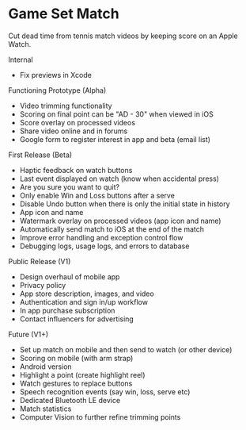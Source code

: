 # Game Set Match

Cut dead time from tennis match videos by keeping score on an Apple Watch.

Internal
- Fix previews in Xcode

Functioning Prototype (Alpha)
- Video trimming functionality
- Scoring on final point can be "AD - 30" when viewed in iOS
- Score overlay on processed videos
- Share video online and in forums
- Google form to register interest in app and beta (email list)

First Release (Beta)
- Haptic feedback on watch buttons
- Last event displayed on watch (know when accidental press)
- Are you sure you want to quit?
- Only enable Win and Loss buttons after a serve
- Disable Undo button when there is only the initial state in history
- App icon and name
- Watermark overlay on processed videos (app icon and name)
- Automatically send match to iOS at the end of the match
- Improve error handling and exception control flow
- Debugging logs, usage logs, and errors to database

Public Release (V1)
- Design overhaul of mobile app
- Privacy policy
- App store description, images, and video
- Authentication and sign in/up workflow
- In app purchase subscription
- Contact influencers for advertising

Future (V1+)
- Set up match on mobile and then send to watch (or other device)
- Scoring on mobile (with arm strap)
- Android version
- Highlight a point (create highlight reel)
- Watch gestures to replace buttons
- Speech recognition events (say win, loss, serve etc)
- Dedicated Bluetooth LE device
- Match statistics
- Computer Vision to further refine trimming points